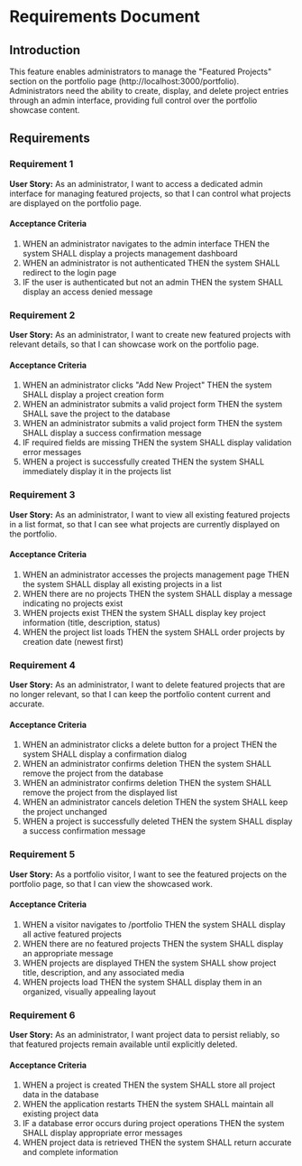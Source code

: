 # Requirements Document

## Introduction

This feature enables administrators to manage the "Featured Projects" section on the portfolio page (http://localhost:3000/portfolio). Administrators need the ability to create, display, and delete project entries through an admin interface, providing full control over the portfolio showcase content.

## Requirements

### Requirement 1

**User Story:** As an administrator, I want to access a dedicated admin interface for managing featured projects, so that I can control what projects are displayed on the portfolio page.

#### Acceptance Criteria

1. WHEN an administrator navigates to the admin interface THEN the system SHALL display a projects management dashboard
2. WHEN an administrator is not authenticated THEN the system SHALL redirect to the login page
3. IF the user is authenticated but not an admin THEN the system SHALL display an access denied message

### Requirement 2

**User Story:** As an administrator, I want to create new featured projects with relevant details, so that I can showcase work on the portfolio page.

#### Acceptance Criteria

1. WHEN an administrator clicks "Add New Project" THEN the system SHALL display a project creation form
2. WHEN an administrator submits a valid project form THEN the system SHALL save the project to the database
3. WHEN an administrator submits a valid project form THEN the system SHALL display a success confirmation message
4. IF required fields are missing THEN the system SHALL display validation error messages
5. WHEN a project is successfully created THEN the system SHALL immediately display it in the projects list

### Requirement 3

**User Story:** As an administrator, I want to view all existing featured projects in a list format, so that I can see what projects are currently displayed on the portfolio.

#### Acceptance Criteria

1. WHEN an administrator accesses the projects management page THEN the system SHALL display all existing projects in a list
2. WHEN there are no projects THEN the system SHALL display a message indicating no projects exist
3. WHEN projects exist THEN the system SHALL display key project information (title, description, status)
4. WHEN the project list loads THEN the system SHALL order projects by creation date (newest first)

### Requirement 4

**User Story:** As an administrator, I want to delete featured projects that are no longer relevant, so that I can keep the portfolio content current and accurate.

#### Acceptance Criteria

1. WHEN an administrator clicks a delete button for a project THEN the system SHALL display a confirmation dialog
2. WHEN an administrator confirms deletion THEN the system SHALL remove the project from the database
3. WHEN an administrator confirms deletion THEN the system SHALL remove the project from the displayed list
4. WHEN an administrator cancels deletion THEN the system SHALL keep the project unchanged
5. WHEN a project is successfully deleted THEN the system SHALL display a success confirmation message

### Requirement 5

**User Story:** As a portfolio visitor, I want to see the featured projects on the portfolio page, so that I can view the showcased work.

#### Acceptance Criteria

1. WHEN a visitor navigates to /portfolio THEN the system SHALL display all active featured projects
2. WHEN there are no featured projects THEN the system SHALL display an appropriate message
3. WHEN projects are displayed THEN the system SHALL show project title, description, and any associated media
4. WHEN projects load THEN the system SHALL display them in an organized, visually appealing layout

### Requirement 6

**User Story:** As an administrator, I want project data to persist reliably, so that featured projects remain available until explicitly deleted.

#### Acceptance Criteria

1. WHEN a project is created THEN the system SHALL store all project data in the database
2. WHEN the application restarts THEN the system SHALL maintain all existing project data
3. IF a database error occurs during project operations THEN the system SHALL display appropriate error messages
4. WHEN project data is retrieved THEN the system SHALL return accurate and complete information
